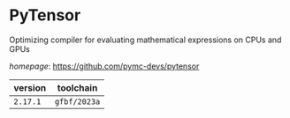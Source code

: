 # PyTensor

Optimizing compiler for evaluating mathematical expressions on CPUs and GPUs

*homepage*: <https://github.com/pymc-devs/pytensor>

version | toolchain
--------|----------
``2.17.1`` | ``gfbf/2023a``
